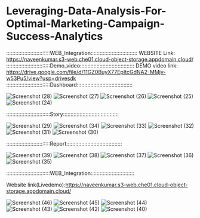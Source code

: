 # Leveraging-Data-Analysis-For-Optimal-Marketing-Campaign-Success-Analytics
:::::::::::::::::::::::::::::WEB_Integration:::::::::::::::::::::::::::::::
WEBSITE Link: https://naveenkumar.s3-web.che01.cloud-object-storage.appdomain.cloud/
:::::::::::::::::::::::::::::Demo_video::::::::::::::::::::::::::::::::::::
DEMO video link: https://drive.google.com/file/d/11GZ0BuyX77EpItcGdNA2-MMjv-w53Pu5/view?usp=drivesdk
:::::::::::::::::::::::::::::Dashboard:::::::::::::::::::::::::::::::::::::

![Screenshot (28)](https://github.com/Crazynaveen555/Leveraging-Data-Analysis-For-Optimal-Marketing-Campaign-Success-Analytics/assets/125992766/94abe409-0cc6-4fd4-af28-cc5aec3e25ed)
![Screenshot (27)](https://github.com/Crazynaveen555/Leveraging-Data-Analysis-For-Optimal-Marketing-Campaign-Success-Analytics/assets/125992766/b17dd9f3-1550-459b-8cfd-c46a85145850)
![Screenshot (26)](https://github.com/Crazynaveen555/Leveraging-Data-Analysis-For-Optimal-Marketing-Campaign-Success-Analytics/assets/125992766/999bc49e-6d4d-42d0-903f-67bacc8a0a21)
![Screenshot (25)](https://github.com/Crazynaveen555/Leveraging-Data-Analysis-For-Optimal-Marketing-Campaign-Success-Analytics/assets/125992766/f2578505-9a91-43ac-b0ce-768dba46bb75)
![Screenshot (24)](https://github.com/Crazynaveen555/Leveraging-Data-Analysis-For-Optimal-Marketing-Campaign-Success-Analytics/assets/125992766/b36e2d32-cada-4aa2-8cdf-9d696bcf5931)

:::::::::::::::::::::::::::::Story:::::::::::::::::::::::::::::::::::::

![Screenshot (29)](https://github.com/Crazynaveen555/Leveraging-Data-Analysis-For-Optimal-Marketing-Campaign-Success-Analytics/assets/125992766/22e101af-a77d-4114-82b3-73c6b38c0d79)
![Screenshot (34)](https://github.com/Crazynaveen555/Leveraging-Data-Analysis-For-Optimal-Marketing-Campaign-Success-Analytics/assets/125992766/8b19b66b-7810-47cb-8cb0-297729725621)
![Screenshot (33)](https://github.com/Crazynaveen555/Leveraging-Data-Analysis-For-Optimal-Marketing-Campaign-Success-Analytics/assets/125992766/23f23bd0-939c-449d-82d6-ea5a455f2f58)
![Screenshot (32)](https://github.com/Crazynaveen555/Leveraging-Data-Analysis-For-Optimal-Marketing-Campaign-Success-Analytics/assets/125992766/4d2cbc17-1655-4eb0-8104-eb2a3b923dc8)
![Screenshot (31)](https://github.com/Crazynaveen555/Leveraging-Data-Analysis-For-Optimal-Marketing-Campaign-Success-Analytics/assets/125992766/9b174c82-8720-4660-9332-a7f2eda528b1)
![Screenshot (30)](https://github.com/Crazynaveen555/Leveraging-Data-Analysis-For-Optimal-Marketing-Campaign-Success-Analytics/assets/125992766/045b6e55-6ceb-4da2-83f5-a400fb083cad)

:::::::::::::::::::::::::::::Report:::::::::::::::::::::::::::::::::::::

![Screenshot (39)](https://github.com/Crazynaveen555/Leveraging-Data-Analysis-For-Optimal-Marketing-Campaign-Success-Analytics/assets/125992766/22a59e32-9380-4529-928f-227be593036a)
![Screenshot (38)](https://github.com/Crazynaveen555/Leveraging-Data-Analysis-For-Optimal-Marketing-Campaign-Success-Analytics/assets/125992766/67e7e88d-a2b0-40fc-9b6f-038b1ba822d8)
![Screenshot (37)](https://github.com/Crazynaveen555/Leveraging-Data-Analysis-For-Optimal-Marketing-Campaign-Success-Analytics/assets/125992766/162f4b04-405a-44b3-b4d1-312ec11d2882)
![Screenshot (36)](https://github.com/Crazynaveen555/Leveraging-Data-Analysis-For-Optimal-Marketing-Campaign-Success-Analytics/assets/125992766/742917b4-f823-4946-8b7e-73c1fc1a905a)
![Screenshot (35)](https://github.com/Crazynaveen555/Leveraging-Data-Analysis-For-Optimal-Marketing-Campaign-Success-Analytics/assets/125992766/1c8144b6-3d58-441f-a31f-dbc75dd4d8ca)



:::::::::::::::::::::::::::::WEB_Integration:::::::::::::::::::::::::::::

Website link(Livedemo):https://naveenkumar.s3-web.che01.cloud-object-storage.appdomain.cloud/



![Screenshot (46)](https://github.com/Crazynaveen555/Leveraging-Data-Analysis-For-Optimal-Marketing-Campaign-Success-Analytics/assets/125992766/12938db9-2d40-4648-968a-2e97a6573698)
![Screenshot (45)](https://github.com/Crazynaveen555/Leveraging-Data-Analysis-For-Optimal-Marketing-Campaign-Success-Analytics/assets/125992766/6962c5aa-2786-45b0-b854-1e41e8f4aaa7)
![Screenshot (44)](https://github.com/Crazynaveen555/Leveraging-Data-Analysis-For-Optimal-Marketing-Campaign-Success-Analytics/assets/125992766/6ef143ad-2ae1-4d02-b8d0-6a190955034a)
![Screenshot (43)](https://github.com/Crazynaveen555/Leveraging-Data-Analysis-For-Optimal-Marketing-Campaign-Success-Analytics/assets/125992766/ec3800a2-38cd-486a-9517-f149cda1e9e8)
![Screenshot (42)](https://github.com/Crazynaveen555/Leveraging-Data-Analysis-For-Optimal-Marketing-Campaign-Success-Analytics/assets/125992766/8311bb31-b146-4114-860e-1d06368e2529)
![Screenshot (40)](https://github.com/Crazynaveen555/Leveraging-Data-Analysis-For-Optimal-Marketing-Campaign-Success-Analytics/assets/125992766/f3378584-5f24-4169-8907-3da11f013a45)


